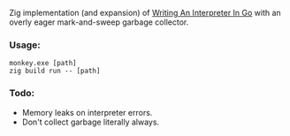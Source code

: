 Zig implementation (and expansion) of [Writing An Interpreter In Go](https://interpreterbook.com/)
with an overly eager mark-and-sweep garbage collector.

### Usage:
```
monkey.exe [path]
zig build run -- [path]
```

### Todo:
- Memory leaks on interpreter errors.
- Don't collect garbage literally always.
